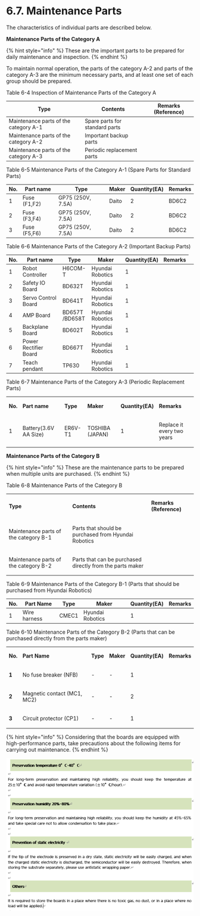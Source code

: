 ﻿# 6.7. Maintenance Parts 

The characteristics of individual parts are described below. 

**Maintenance Parts of the Category A**

{% hint style="info" %}
These are the important parts to be prepared for daily maintenance and inspection.
{% endhint %}

To maintain normal operation, the parts of the category A-2 and parts of the category A-3 are the minimum necessary parts, and at least one set of each group should be prepared.


Table 6-4 Inspection of Maintenance Parts of the Category A 


<table>
<thead>
  <tr>
    <th>Type</th>
    <th>Contents</th>
    <th>Remarks (Reference)</th>
  </tr>
</thead>
<tbody>
  <tr>
    <td>Maintenance parts of the category A-1</td>
    <td>Spare parts for standard parts</td>
    <td></td>
  </tr>
  <tr>
    <td>Maintenance parts of the category A-2</td>
    <td>Important backup parts</td>
    <td></td>
  </tr>
  <tr>
    <td>Maintenance parts of the category A-3</td>
    <td>Periodic replacement parts</td>
    <td></td>
  </tr>
</tbody>
</table>

Table 6-5 Maintenance Parts of the Category A-1 (Spare Parts for Standard Parts) 

<table>
<thead>
  <tr>
    <th>No.</th>
    <th>Part name</th>
    <th>Type</th>
    <th>Maker</th>
    <th>Quantity(EA)</th>
    <th>Remarks</th>
  </tr>
</thead>
<tbody>
  <tr>
    <td>1</td>
    <td>Fuse (F1,F2)</td>
    <td>GP75 (250V, 7.5A)</td>
    <td>Daito</td>
    <td>2</td>
    <td>BD6C2</td>
  </tr>
  <tr>
    <td>2</td>
    <td>Fuse (F3,F4)</td>
    <td>GP75 (250V, 7.5A)</td>
    <td>Daito</td>
    <td>2</td>
    <td>BD6C2</td>
  </tr>
  <tr>
    <td>3</td>
    <td>Fuse (F5,F6)</td>
    <td>GP75 (250V, 7.5A)</td>
    <td>Daito</td>
    <td>2</td>
    <td>BD6C2</td>
  </tr>
</tbody>
</table>

Table 6-6 Maintenance Parts of the Category A-2 (Important Backup Parts) 

<table>
<thead>
  <tr>
    <th>No.</th>
    <th>Part name</th>
    <th>Type</th>
    <th>Maker</th>
    <th>Quantity(EA)</th>
    <th>Remarks</th>
  </tr>
</thead>
<tbody>
  <tr>
    <td>1</td>
    <td>Robot Controller</td>
    <td>H6COM-T</td>
    <td>Hyundai Robotics</td>
    <td>1</td>
    <td><td>
  </tr>
  <tr>
    <td>2</td>
    <td>Safety IO Board</td>
    <td>BD632T</td>
    <td>Hyundai Robotics</td>
    <td>1</td>
    <td></td>
  </tr>
  <tr>
    <td>3</td>
    <td>Servo Control Board</td>
    <td>BD641T</td>
    <td>Hyundai Robotics</td>
    <td>1</td>
    <td></td>
  </tr>
  <tr>
    <td>4</td>
    <td>AMP Board</td>
    <td>BD657T<br>/BD658T</td>
    <td>Hyundai Robotics</td>
    <td>1</td>
    <td></td>
  </tr>
  <tr>
    <td>5</td>
    <td>Backplane Board</td>
    <td>BD602T</td>
    <td>Hyundai Robotics</td>
    <td>1</td>
    <td></td>
  </tr>
  <tr>
    <td>6</td>
    <td>Power Rectifier Board</td>
    <td>BD667T</td>
    <td>Hyundai Robotics</td>
    <td>1</td>
    <td></td>
  </tr>
  <tr>
    <td>7</td>
    <td>Teach pendant</td>
    <td>TP630</td>
    <td>Hyundai Robotics</td>
    <td>1</td>
    <td></td>
  </tr>

</tbody>
</table>

Table 6-7 Maintenance Parts of the Category A-3 (Periodic Replacement Parts) 

<table>
<tbody>
<tr class="odd">
<td><p><strong>No.</strong></p></td>
<td><p><strong>Part name</strong></p></td>
<td><p><strong>Type</strong></p></td>
<td><p><strong>Maker</strong></p></td>
<td><p><strong>Quantity(EA)</strong></p></td>
<td><p><strong>Remarks</strong></p></td>
</tr>
<tr class="even">
<td><p>1</p></td>
<td><p>Battery(3.6V AA Size)</p></td>
<td><p>ER6V-T1</p></td>
<td><p>TOSHIBA (JAPAN)</p></td>
<td><p>1</p></td>
<td><p>Replace it every two years</p></td>
</tr>
</tbody>
</table>

**Maintenance Parts of the Category B**

{% hint style="info" %}
These are the maintenance parts to be prepared when multiple units are purchased.
{% endhint %}

Table 6-8 Maintenance Parts of the Category B 

<table>
<tbody>
<tr class="odd">
<td><p><strong>Type</strong></p></td>
<td><p><strong>Contents</strong></p></td>
<td><p><strong>Remarks (Reference)</strong></p></td>
</tr>
<tr class="even">
<td><p>Maintenance parts of the category B-1</p></td>
<td><p>Parts that should be purchased from Hyundai Robotics</p></td>
<td></td>
</tr>
<tr class="odd">
<td><p>Maintenance parts of the category B-2</p></td>
<td><p>Parts that can be purchased directly from the parts maker</p></td>
<td></td>
</tr>
</tbody>
</table>

Table 6-9 Maintenance Parts of the Category B-1 (Parts that should be purchased from Hyundai Robotics)

<table>
<thead>
  <tr>
    <th>No.</th>
    <th>Part Name</th>
    <th>Type</th>
    <th>Maker</th>
    <th>Quantity(EA)</th>
    <th>Remarks</th>
  </tr>
</thead>
<tbody>
  <tr>
    <td>1</td>
    <td>Wire harness</td>
    <td>CMEC1</td>
    <td>Hyundai Robotics</td>
    <td>1</td>
    <td></td>
  </tr>
  
</tbody>
</table>

Table 6-10 Maintenance Parts of the Category B-2 (Parts that can be purchased directly from the parts maker)

<table>
<tbody>
<tr class="odd">
<td><p><strong>No.</strong></p></td>
<td><p><strong>Part Name</strong></p></td>
<td><p><strong>Type</strong></p></td>
<td><p><strong>Maker</strong></p></td>
<td><p><strong>Quantity(EA)</strong></p></td>
<td><p><strong>Remarks</strong></p></td>
</tr>
<tr class="even">
<td><p><strong>1</strong></p></td>
<td><p>No fuse breaker (NFB)</p></td>
<td><p>-</p></td>
<td><p>-</p></td>
<td><p>1</p></td>
<td></td>
</tr>
<tr class="odd">
<td><p><strong>2</strong></p></td>
<td><p>Magnetic contact (MC1, MC2)</p></td>
<td><p>-</p></td>
<td><p>-</p></td>
<td><p>2</p></td>
<td></td>
</tr>
<tr class="even">
<td><p><strong>3</strong></p></td>
<td><p>Circuit protector (CP1)</p></td>
<td><p>-</p></td>
<td><p>-</p></td>
<td><p>1</p></td>
<td></td>
</tr>
</tbody>
</table>

{% hint style="info" %}
Considering that the boards are equipped with high-performance parts, take precautions about the following items for carrying out maintenance.
{% endhint %}

![](../_assets/6.7._보수_부품_항목-보존온도.png  )

